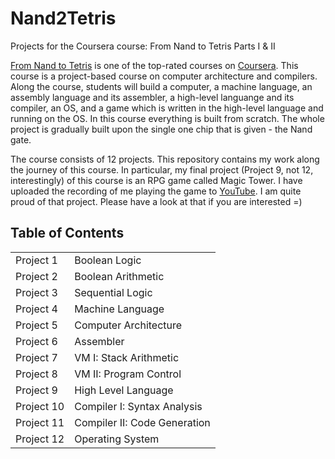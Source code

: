 # Nand2Tetris
Projects for the Coursera course: From Nand to Tetris Parts I &amp; II

[From Nand to Tetris](https://www.nand2tetris.org/) is one of the top-rated courses on [Coursera](https://www.coursera.org/). This course is a project-based course on computer architecture and compilers. Along the course, students will build a computer, a machine language, an assembly language and its assembler, a high-level languange and its compiler, an OS, and a game which is written in the high-level language and running on the OS. In this course everything is built from scratch. The whole project is gradually built upon the single one chip that is given - the Nand gate.

The course consists of 12 projects. This repository contains my work along the journey of this course. In particular, my final project (Project 9, not 12, interestingly) of this course is an RPG game called Magic Tower. I have uploaded the recording of me playing the game to [YouTube](https://www.youtube.com/watch?v=03VlOt-UVdA). I am quite proud of that project. Please have a look at that if you are interested =)

## Table of Contents
|||
|-|-|
|Project 1|Boolean Logic|
|Project 2|Boolean Arithmetic|
|Project 3|Sequential Logic|
|Project 4|Machine Language|
|Project 5|Computer Architecture|
|Project 6|Assembler|
|Project 7|VM I: Stack Arithmetic|
|Project 8|VM II: Program Control|
|Project 9|High Level Language|
|Project 10|Compiler I: Syntax Analysis|
|Project 11|Compiler II: Code Generation|
|Project 12|Operating System|